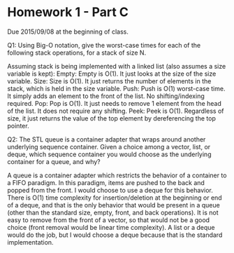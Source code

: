 
Homework 1 - Part C
===================

Due 2015/09/08 at the beginning of class.


Q1: Using Big-O notation, give the worst-case times for each of the following stack operations, for a stack of size N.

Assuming stack is being implemented with a linked list (also assumes a size variable is kept):
Empty: Empty is O(1). It just looks at the size of the size variable.
Size: Size is O(1). It just returns the number of elements in the stack, which is held in the size variable.
Push: Push is O(1) worst-case time. It simply adds an element to the front of the list. No shifting/indexing required.
Pop: Pop is O(1). It just needs to remove 1 element from the head of the list. It does not require any shifting.
Peek:  Peek is O(1). Regardless of size, it just returns the value of the top element by dereferencing the top pointer.

Q2: The STL queue is a container adapter that wraps around another underlying sequence container.  Given a choice among a vector, list, or deque, which sequence container you would choose as the underlying container for a queue, and why?

A queue is a container adapter which restricts the behavior of a container to a FIFO paradigm.
In this paradigm, items are pushed to the back and popped from the front. I would choose to use
a deque for this behavior. There is O(1) time complexity for insertion/deletion at the beginning
or end of a deque, and that is the only behavior that would be present in a queue (other than the
standard size, empty, front, and back operations). It is not easy to remove from the front of a 
vector, so that would not be a good choice (front removal would be linear time complexity). 
A list or a deque would do the job, but I would choose a deque because that is the standard 
implementation.
